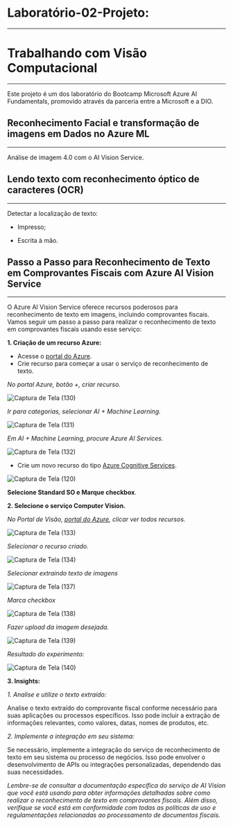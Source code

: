 # Laboratório-02-Projeto:
***
# Trabalhando com Visão Computacional
***
Este projeto é um dos laboratório do Bootcamp Microsoft Azure AI Fundamentals, promovido através da parceria entre a Microsoft e a DIO.

## Reconhecimento Facial e transformação de imagens em Dados no Azure ML
***

Análise de imagem 4.0 com o AI Vision Service.

## Lendo texto com reconhecimento óptico de caracteres (OCR)
***

Detectar a localização de texto:

* Impresso;

* Escrita à mão.

## Passo a Passo para Reconhecimento de Texto em Comprovantes Fiscais com Azure AI Vision Service
***

O Azure AI Vision Service oferece recursos poderosos para reconhecimento de texto em imagens, incluindo comprovantes fiscais. Vamos seguir um passo a passo para realizar o reconhecimento de texto em comprovantes fiscais usando esse serviço:

**1. Criação de um recurso Azure:**

* Acesse o [portal do Azure](https://portal.azure.com/).
* Crie recurso para começar a usar o serviço de reconhecimento de texto.
  
_*No portal Azure, botão +, criar recurso.*_

![Captura de Tela (130)](https://github.com/WaldeniseMoraes/Lab2-Transformando-imagens-em-objetos./assets/161647255/b7db6f22-e09a-4e03-b312-7dbd510417f8)

_*Ir para categorias, selecionar AI + Machine Learning.*_

![Captura de Tela (131)](https://github.com/WaldeniseMoraes/Lab2-Transformando-imagens-em-objetos./assets/161647255/8bdc6a44-a528-44e3-a187-9682300a4ee5)


_*Em AI + Machine Learning, procure Azure AI Services.*_

![Captura de Tela (132)](https://github.com/WaldeniseMoraes/Lab2-Transformando-imagens-em-objetos./assets/161647255/d02d0467-392b-4e32-9d99-b63fcb9e993b)


* Crie um novo recurso do tipo [Azure Cognitive Services](https://portal.vision.cognitive.azure.com/).

![Captura de Tela (120)](https://github.com/WaldeniseMoraes/Lab2-Transformando-imagens-em-objetos./assets/161647255/f7413702-76b6-4e26-af3c-1760ef9ea062)

**Selecione Standard SO e Marque checkbox**.

**2. Selecione o serviço Computer Vision.**

_*No Portal de Visão, [portal do Azure](https://portal.azure.com/), clicar ver todos recursos.*_

![Captura de Tela (133)](https://github.com/WaldeniseMoraes/Lab2-Transformando-imagens-em-objetos./assets/161647255/eecb2c84-e62b-4239-b6f4-28ed49129173)

_*Selecionar o recurso criado.*_

![Captura de Tela (134)](https://github.com/WaldeniseMoraes/Lab2-Transformando-imagens-em-objetos./assets/161647255/f020696c-0c16-4e6f-84f4-85e6aa875b52)

_*Selecionar extraindo texto de imagens*_

![Captura de Tela (137)](https://github.com/WaldeniseMoraes/Lab2-Transformando-imagens-em-objetos./assets/161647255/fb0f3c5a-6644-4648-94ee-170efaaf6d0c)

_*Marca checkbox*_

![Captura de Tela (138)](https://github.com/WaldeniseMoraes/Lab2-Transformando-imagens-em-objetos./assets/161647255/74793df6-f67c-4e5b-825a-00517c46879a)

_*Fazer upload da imagem desejada.*_

![Captura de Tela (139)](https://github.com/WaldeniseMoraes/Lab2-Transformando-imagens-em-objetos./assets/161647255/d0d69be3-9f78-4e6e-97de-766f7c6b21a3)

_*Resultado do experimento:*_

![Captura de Tela (140)](https://github.com/WaldeniseMoraes/Lab2-Transformando-imagens-em-objetos./assets/161647255/1fb42dc8-1e51-4e92-b23f-9920bcc5a7ef)

**3. Insights:**

*1. Analise e utilize o texto extraído:*

Analise o texto extraído do comprovante fiscal conforme necessário para suas aplicações ou processos específicos. Isso pode incluir a extração de informações relevantes, como valores, datas, nomes de produtos, etc.

*2. Implemente a integração em seu sistema:*

Se necessário, implemente a integração do serviço de reconhecimento de texto em seu sistema ou processo de negócios. Isso pode envolver o desenvolvimento de APIs ou integrações personalizadas, dependendo das suas necessidades.

_*Lembre-se de consultar a documentação específica do serviço de AI Vision que você está usando para obter informações detalhadas sobre como realizar o reconhecimento de texto em comprovantes fiscais. Além disso, verifique se você está em conformidade com todas as políticas de uso e regulamentações relacionadas ao processamento de documentos fiscais.*_

